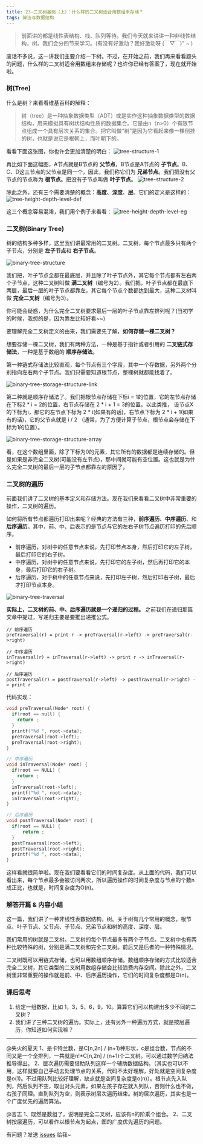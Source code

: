 ```yaml
---
title: 23-二叉树基础（上）：什么样的二叉树适合用数组来存储？
tags: 算法与数据结构
---
```


> 前面讲的都是线性表结构、栈、队列等待。我们今天就来讲讲一种非线性结构，树。我们会分四节来学习。(有没有好激动？我好激动呀 (￣▽￣)" ~ )

废话不多说，这一讲我们主要介绍一下树。不过，在开始之前，我们再来看看题头的问题，什么样的二叉树适合用数组来存储呢？也许你已经有答案了，现在就开始啦。

### 树(Tree)

什么是树？来看看维基百科的解释：
> 树（tree）是一种抽象数据类型（ADT）或是实作这种抽象数据类型的数据结构，用来模拟具有树状结构性质的数据集合。它是由n（n>0）个有限节点组成一个具有层次关系的集合。把它叫做“树”是因为它看起来像一棵倒挂的树，也就是说它是根朝上，而叶朝下的。

看看下面这张图，你也许会更加清楚的明白：
![tree-structure-1](/images/algorithm/tree-structure-1.png)

再比如下面这幅图，A节点就是B节点的 **父节点**，B节点是A节点的 **子节点**。B、C、D这三节点的父节点是同一个，因此，我们称它们为 **兄弟节点**。我们把没有父节点的节点称为 **根节点**。把没有子节点叫做 **叶子节点**。
![tree-structure-2](/images/algorithm/tree-structure-2.png)

除此之外，还有三个需要清楚的概念：**高度**、**深度**、**层**。它们的定义是这样的：
![tree-height-depth-level-def](/images/algorithm/tree-height-depth-level-def.png)

这三个概念容易混淆，我们用个例子来看看：
![tree-height-depth-level-eg](/images/algorithm/tree-height-depth-level-eg.png)

### 二叉树(Binary Tree)

树的结构多种多样，这里我们讲最常用的二叉树。二叉树，每个节点最多只有两个子节点，分别是 **左子节点**和 **右子节点**。

![binary-tree-structure](/images/algorithm/binary-tree-structure.png)

我们把，叶子节点全都在最底层，并且除了叶子节点外，其它每个节点都有左右两个子节点，这种二叉树叫做 **满二叉树**（编号为2）。我们把，叶子节点都在最底下两层，最后一层的叶子节点都靠左，其它每个节点个数都达到最大，这种二叉树叫做 **完全二叉树**（编号为3）。

你可能会疑惑，为什么完全二叉树要求最后一层的叶子节点靠左排列呢？(当初学的时候，我想的是，因为靠左比较好看~~)

要理解完全二叉树定义的由来，我们需要先了解，**如何存储一棵二叉树？**

想要存储一棵二叉树，我们有两种方法，一种是基于指针或者引用的 **二叉链式存储法**，一种是基于数组的 **顺序存储法**。

第一种链式存储法比较直观，每个节点有三个字段，其中一个存数据，另外两个分别指向左右两个子节点。我们只需要知道根节点，整棵树就都能找着了。

![binary-tree-storage-structure-link](/images/algorithm/binary-tree-storage-structure-link.png)

第二种就是顺序存储法了。我们把根节点存储在下标i = 1的位置，它的左节点存储在下标2 * i = 2的位置，右节点存储在 2 * i + 1 = 3的位置。以此类推， 设节点X的下标为i，那它的左节点下标为 2 * i(如果有的话)，右节点下标为 2 * i + 1(如果有的话)，它的父节点就是 i / 2 （通常，为了方便计算子节点，根节点会存储在下标为1的位置）。

![binary-tree-storage-structure-array](/images/algorithm/binary-tree-storage-structure-array.png)

看，在这个数组里面，除了下标为0的元素，其它所有的数据都是连续存储的。但是如果是非完全二叉树(可能没有左节点)，那中间就可能有空位置。这也就是为什么完全二叉树的最后一层的子节点都靠左的原因了。

### 二叉树的遍历

前面我们讲了二叉树的基本定义和存储方法。现在我们来看看二叉树中非常重要的操作，二叉树的遍历。

如何将所有节点都遍历打印出来呢？经典的方法有三种，**前序遍历**、**中序遍历**、和 **后序遍历**。其中，前、中、后表示的是节点与它的左右子树节点遍历打印的先后顺序。

* 前序遍历，对树中的任意节点来说，先打印节点本身，然后打印它的左子树，最后打印它的右子树。
* 中序遍历，对树中的任意节点来说，先打印它的左子树，然后再打印它的本身，最后打印它的右子树。
* 后序遍历，对于树中的任意节点来说，先打印左子树，然后打印右子树，最后才打印节点本身。

![binary-tree-traversal](/images/algorithm/binary-tree-traversal.png)

**实际上，二叉树的前、中、后序遍历就是一个递归的过程。** 之前我们在递归那篇文章中提过，写递归主要是要推出递推公式。

```
// 前序遍历
preTraversal(r) = print r -> preTraversal(r->left) -> preTraversal(r->right)

// 中序遍历
inTraversal(r) = inTraversal(r->left) -> print r -> inTraversal(r->right)

// 后序遍历
postTraversal(r) = postTraversal(r->left) -> postTraversal(r->right) -> print r
```

代码实现：
```c
void preTraversal(Node* root) {
  if(root == null) {
    return ;
  } 
  printf("%d ", root->data);
  preTraversal(root->left);
  preTraversal(root->right);
}

// 中序遍历
void inTraversal(Node* root) {
  if(root == NULL) {
    return ;
  }
  inTraversal(root->left);
  printf("%d ", root->data);
  inTraversal(root->right);
}

// 后序遍历
void postTraversal(Node* root) {
  if(root == NULL) {
      return ;
  }
  postTraversal(root->left);
  postTraversal(root->right);
  printf("%d ", root->data);
}
```

这样看就很简单啦。现在我们要看看它们的时间复杂度。从上面的代码，我们可以看出来，每个节点最多会被访问两次，所以遍历操作的时间复杂度与节点的个数n成正比，也就是，时间复杂度为O(n)。

### 解答开篇 & 内容小结

这一篇，我们讲了一种非线性表数据结构，树。关于树有几个常用的概念，根节点、叶子节点、父节点、子节点、兄弟节点和树的高度、深度、层。

我们常用的树就是二叉树。二叉树的每个节点最多有两个子节点。二叉树中也有两种比较特殊的树，分别是满二叉树和完全二叉树。前后又是后者的一种特殊情况。

二叉树既可以用链式存储，也可以用数组顺序存储。数组顺序存储的方式比较适合完全二叉树，其它类型的二叉树用数组存储会比较浪费内存空间。除此之外，二叉树里非常重要的操作就是前、中、后序遍历操作，它们的时间复杂度都是O(n)。

### 课后思考

1. 给定一组数据，比如 1，3，5，6，9，10。算算它们可以构建出多少不同的二叉树？
2. 我们讲了三种二叉树的遍历。实际上，还有另外一种遍历方式，就是按层遍历，你知道如何实现嘛？

---
@失火的夏天
1、是卡特兰数，是C[n,2n] / (n+1)种形状，c是组合数，节点的不同又是一个全排列，一共就是n!*C[n,2n] / (n+1)个二叉树。可以通过数学归纳法推导得出。
2、层次遍历需要借助队列这样一个辅助数据结构。（其实也可以不用，这样就要自己手动去处理节点的关系，代码不太好理解，好处就是空间复杂度是o(1)。不过用队列比较好理解，缺点就是空间复杂度是o(n)）。根节点先入队列，然后队列不空，取出对头元素，如果左孩子存在就入列队，否则什么也不做，右孩子同理。直到队列为空，则表示树层次遍历结束。树的层次遍历，其实也是一个广度优先的遍历算法。

@言志
1、既然是数组了，说明是完全二叉树，应该有n的阶乘个组合。
2、二叉树按层遍历，可以看作以根节点为起点，图的广度优先遍历的问题。  

有问题？发送 [issues](http://syt-honey.github.io/about/) 给我~
